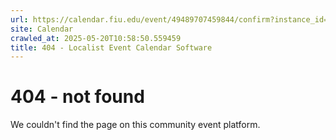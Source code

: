```yaml
---
url: https://calendar.fiu.edu/event/49489707459844/confirm?instance_id=49489707473164&return=https%3A%2F%2Fcalendar.fiu.edu%2Fmiami_beach_urban_studios_364
site: Calendar
crawled_at: 2025-05-20T10:58:50.559459
title: 404 - Localist Event Calendar Software
---
```


# 404 - not found
We couldn't find the page on this community event platform.
